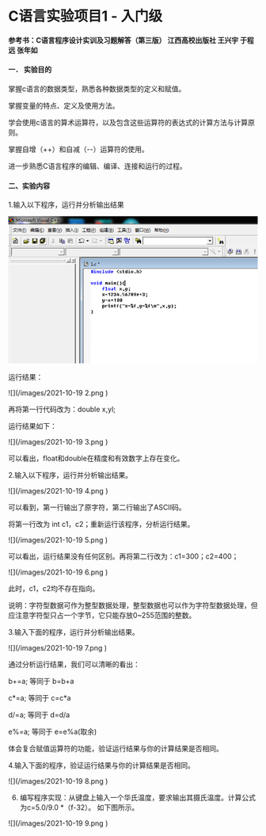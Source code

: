 # C语言实验项目1 - 入门级

#### 参考书：C语言程序设计实训及习题解答（第三版） 江西高校出版社 王兴宇 于程远 张年如

#### 一．	实验目的

掌握c语言的数据类型，熟悉各种数据类型的定义和赋值。

	
掌握变量的特点、定义及使用方法。
	
学会使用c语言的算术运算符，以及包含这些运算符的表达式的计算方法与计算原则。
	
掌握自增（++）和自减（--）运算符的使用。

进一步熟悉C语言程序的编辑、编译、连接和运行的过程。

#### 二、实验内容
1.输入以下程序，运行并分析输出结果

![](/images/2021-10-19-1.png )
 
运行结果： 

![](/images/2021-10-19 2.png )


再将第一行代码改为：double x,yl;

运行结果如下：

![](/images/2021-10-19 3.png ) 

可以看出，float和double在精度和有效数字上存在变化。

2.输入以下程序，运行并分析输出结果。

![](/images/2021-10-19 4.png )
 
可以看到，第一行输出了原字符，第二行输出了ASCII码。

将第一行改为 int c1，c2；重新运行该程序，分析运行结果。

![](/images/2021-10-19 5.png )


 可以看出，运行结果没有任何区别。再将第二行改为：c1=300；c2=400；
 
 ![](/images/2021-10-19 6.png )
 
此时，c1，c2均不存在指向。


说明：字符型数据可作为整型数据处理，整型数据也可以作为字符型数据处理，但应注意字符型只占一个字节，它只能存放0~255范围的整数。


3.输入下面的程序，运行并分析输出结果。

![](/images/2021-10-19 7.png )
 


通过分析运行结果，我们可以清晰的看出：

b+=a;  等同于 b=b+a

c*=a;  等同于 c=c*a

d/=a;  等同于 d=d/a

	
e%=a;  等同于 e=e%a(取余)

体会复合赋值运算符的功能，验证运行结果与你的计算结果是否相同。

4.输入下面的程序，验证运行结果与你的计算结果是否相同。

 ![](/images/2021-10-19 8.png )

6.	编写程序实现：从键盘上输入一个华氏温度，要求输出其摄氏温度。计算公式为c=5.0/9.0 *（f-32）。 如下图所示。 

![](/images/2021-10-19 9.png )
